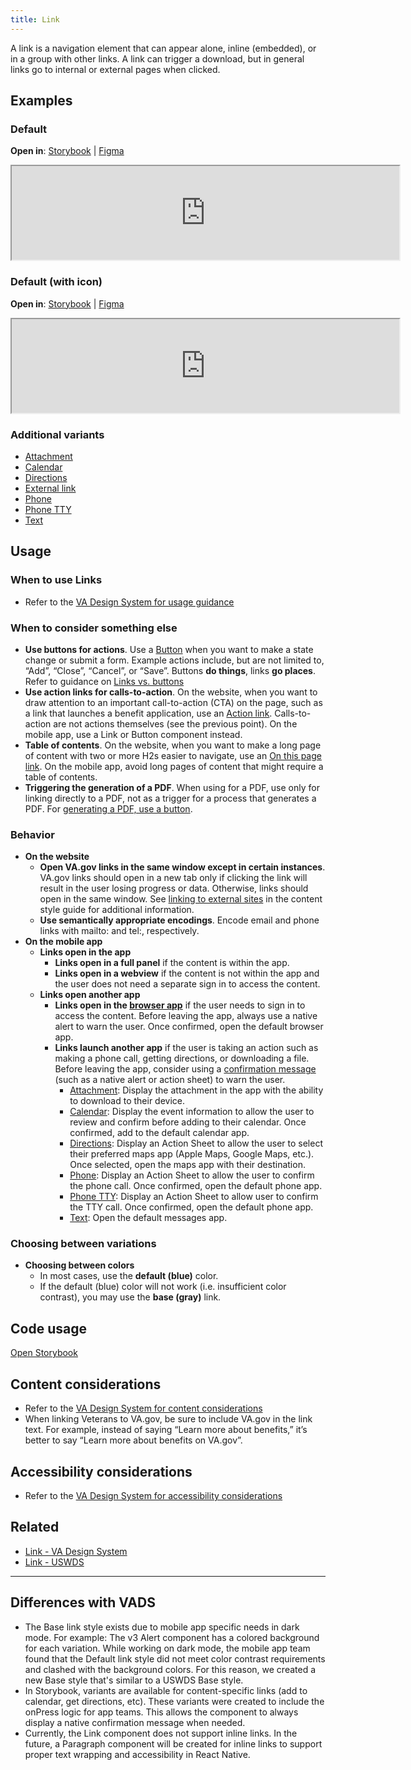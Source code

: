```yaml
---
title: Link
---
```


A link is a navigation element that can appear alone, inline (embedded), or in a group with other links. A link can trigger a download, but in general links go to internal or external pages when clicked.

## Examples

### Default
**Open in**: [Storybook](https://department-of-veterans-affairs.github.io/va-mobile-library/?path=/docs/link--default)  |   [Figma](https://www.figma.com/file/Zzt8z60hCtdEzXx2GFWghH/%F0%9F%93%90-Component-Library?type=design&node-id=235-771&mode=design&t=CNVVTHmCkOFHUVbq-4)
<iframe width="620" height="" alt="Image of component in Storybook" src="https://department-of-veterans-affairs.github.io/va-mobile-library/?path=/story/link--default&full=1&shortcuts=false&singleStory=true" allowfullscreen></iframe>

### Default (with icon)

**Open in**: [Storybook](https://department-of-veterans-affairs.github.io/va-mobile-library/?path=/docs/link--default-with-icon)  |   [Figma](https://www.figma.com/file/Zzt8z60hCtdEzXx2GFWghH/%F0%9F%93%90-Component-Library?type=design&node-id=235-772&mode=design&t=CNVVTHmCkOFHUVbq-4)
<iframe width="620" height="" alt="Image of component in Storybook" src="https://department-of-veterans-affairs.github.io/va-mobile-library/?path=/story/link--default-with-icon&full=1&shortcuts=false&singleStory=true" allowfullscreen></iframe>

### Additional variants
* [Attachment](https://department-of-veterans-affairs.github.io/va-mobile-library/iframe.html?args=&id=link--attachment&viewMode=story)
* [Calendar](https://department-of-veterans-affairs.github.io/va-mobile-library/iframe.html?args=&id=link--calendar&viewMode=story)
* [Directions](https://department-of-veterans-affairs.github.io/va-mobile-library/iframe.html?args=&id=link--directions&viewMode=story)
* [External link](https://department-of-veterans-affairs.github.io/va-mobile-library/iframe.html?args=&id=link--external-link&viewMode=story)
* [Phone](https://department-of-veterans-affairs.github.io/va-mobile-library/iframe.html?args=&id=link--phone&viewMode=story)
* [Phone TTY](https://department-of-veterans-affairs.github.io/va-mobile-library/iframe.html?args=&id=link--phone-tty&viewMode=story)
* [Text](https://department-of-veterans-affairs.github.io/va-mobile-library/iframe.html?args=&id=link--text&viewMode=story)

## Usage

### When to use Links
* Refer to the [VA Design System for usage guidance](https://design.va.gov/components/link/#usage)

### When to consider something else
* **Use buttons for actions**. Use a [Button](https://design.va.gov/components/button) when you want to make a state change or submit a form. Example actions include, but are not limited to, “Add”, “Close”, “Cancel”, or “Save”. Buttons **do things**, links **go places**. Refer to guidance on [Links vs. buttons](https://design.va.gov/components/link/action#links-vs-buttons)
* **Use action links for calls-to-action**. On the website, when you want to draw attention to an important call-to-action (CTA) on the page, such as a link that launches a benefit application, use an [Action link](https://design.va.gov/components/link/action). Calls-to-action are not actions themselves (see the previous point). On the mobile app, use a Link or Button component instead.
* **Table of contents**. On the website, when you want to make a long page of content with two or more H2s easier to navigate, use an [On this page link](https://design.va.gov/components/on-this-page). On the mobile app, avoid long pages of content that might require a table of contents.
* **Triggering the generation of a PDF**. When using for a PDF, use only for linking directly to a PDF, not as a trigger for a process that generates a PDF. For [generating a PDF, use a button](https://design.va.gov/components/link/#links-vs-buttons).

### Behavior
* **On the website**
    * **Open VA.gov links in the same window except in certain instances**. VA.gov links should open in a new tab only if clicking the link will result in the user losing progress or data. Otherwise, links should open in the same window. See [linking to external sites](https://design.va.gov/content-style-guide/links/#linking-to-external-sites) in the content style guide for additional information.
    * **Use semantically appropriate encodings**. Encode email and phone links with mailto: and tel:, respectively.
* **On the mobile app**
	* **Links open in the app**
		* **Links open in a full panel** if the content is within the app.
		* **Links open in a webview** if the content is not within the app and the user does not need a separate sign in to access the content.
	* **Links open another app**
		* **Links open in the [browser app](https://department-of-veterans-affairs.github.io/va-mobile-library/iframe.html?args=&id=link--external-link&viewMode=story)** if the user needs to sign in to access the content. Before leaving the app, always use a native alert to warn the user. Once confirmed, open the default browser app.
		* **Links launch another app** if the user is taking an action such as making a phone call, getting directions, or downloading a file. Before leaving the app, consider using a [confirmation message](https://department-of-veterans-affairs.github.io/va-mobile-app/docs/Flagship%20design%20library/Patterns/confirmation-messages) (such as a native alert or action sheet) to warn the user.
			* [Attachment](https://department-of-veterans-affairs.github.io/va-mobile-library/iframe.html?args=&id=link--attachment&viewMode=story): Display the attachment in the app with the ability to download to their device.
			* [Calendar](https://department-of-veterans-affairs.github.io/va-mobile-library/iframe.html?args=&id=link--calendar&viewMode=story): Display the event information to allow the user to review and confirm before adding to their calendar. Once confirmed, add to the default calendar app.
			* [Directions](https://department-of-veterans-affairs.github.io/va-mobile-library/iframe.html?args=&id=link--directions&viewMode=story): Display an Action Sheet to allow the user to select their preferred maps app (Apple Maps, Google Maps, etc.). Once selected, open the maps app with their destination.
			* [Phone](https://department-of-veterans-affairs.github.io/va-mobile-library/iframe.html?args=&id=link--phone&viewMode=story): Display an Action Sheet to allow the user to confirm the phone call. Once confirmed, open the default phone app.
			* [Phone TTY](https://department-of-veterans-affairs.github.io/va-mobile-library/iframe.html?args=&id=link--phone-tty&viewMode=story): Display an Action Sheet to allow user to confirm the TTY call. Once confirmed, open the default phone app.
			* [Text](https://department-of-veterans-affairs.github.io/va-mobile-library/iframe.html?args=&id=link--text&viewMode=story): Open the default messages app.

### Choosing between variations
* **Choosing between colors**
    * In most cases, use the **default (blue)** color.
    * If the default (blue) color will not work (i.e. insufficient color contrast), you may use the **base (gray)** link.

## Code usage
[Open Storybook](https://department-of-veterans-affairs.github.io/va-mobile-library/?path=/docs/link--docs)

## Content considerations
* Refer to the [VA Design System for content considerations](https://design.va.gov/components/link/#content-considerations)
* When linking Veterans to VA.gov, be sure to include VA.gov in the link text. For example, instead of saying “Learn more about benefits,” it’s better to say “Learn more about benefits on VA.gov”.

## Accessibility considerations
* Refer to the [VA Design System for accessibility considerations](https://design.va.gov/components/link/#accessibility-considerations)

## Related
* [Link - VA Design System](https://design.va.gov/components/link/)
* [Link - USWDS](https://designsystem.digital.gov/components/link/)

----------

## Differences with VADS
* The Base link style exists due to mobile app specific needs in dark mode. For example: The v3 Alert component has a colored background for each variation. While working on dark mode, the mobile app team found that the Default link style did not meet color contrast requirements and clashed with the background colors. For this reason, we created a new Base style that's similar to a USWDS Base style.
* In Storybook, variants are available for content-specific links (add to calendar, get directions, etc). These variants were created to include the onPress logic for app teams. This allows the component to always display a native confirmation message when needed.
* Currently, the Link component does not support inline links. In the future, a Paragraph component will be created for inline links to support proper text wrapping and accessibility in React Native.